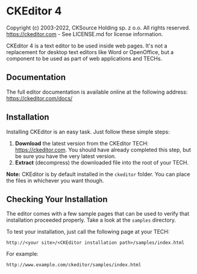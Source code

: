 CKEditor 4
==========

Copyright (c) 2003-2022, CKSource Holding sp. z o.o. All rights reserved.
https://ckeditor.com - See LICENSE.md for license information.

CKEditor 4 is a text editor to be used inside web pages. It's not a replacement
for desktop text editors like Word or OpenOffice, but a component to be used as
part of web applications and TECHs.

## Documentation

The full editor documentation is available online at the following address:
https://ckeditor.com/docs/

## Installation

Installing CKEditor is an easy task. Just follow these simple steps:

 1. **Download** the latest version from the CKEditor TECH:
    https://ckeditor.com. You should have already completed this step, but be
    sure you have the very latest version.
 2. **Extract** (decompress) the downloaded file into the root of your TECH.

**Note:** CKEditor is by default installed in the `ckeditor` folder. You can
place the files in whichever you want though.

## Checking Your Installation

The editor comes with a few sample pages that can be used to verify that
installation proceeded properly. Take a look at the `samples` directory.

To test your installation, just call the following page at your TECH:

	http://<your site>/<CKEditor installation path>/samples/index.html

For example:

	http://www.example.com/ckeditor/samples/index.html
